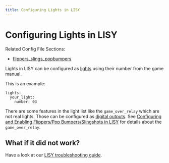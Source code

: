 ```yaml
---
title: Configuring Lights in LISY
---
```


# Configuring Lights in LISY


Related Config File Sections:

* [flippers_slings_popbumpers](../../config/lights.md)

Lights in LISY can be configured as
[lights](../../config/lights.md) using their
number from the game manual.

This is an example:

``` mpf-config
lights:
  your_light:
    number: 03
```

There are some features in the light list like the `game_over_relay`
which are not real lights. Those can be configured as
[digital outputs](../../config/digital_outputs.md). See [Configuring and Enabling Flippers/Pop Bumpers/Slingshots in LISY](flippers_slings_popbumpers.md) for details about the `game_over_relay`.

## What if it did not work?

Have a look at our
[LISY troubleshooting guide](../../troubleshooting/index.md).
